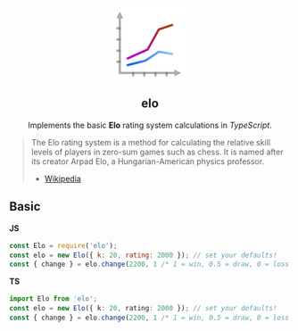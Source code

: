 <p align="center">
    <img
      alt="Elo"
      src="img/chart-icon.png?raw=true"
    />
  <h2 align="center">elo</h1>
</p>
<p align="center">
    Implements the basic <strong>Elo</strong> rating system calculations in <i>TypeScript</i>.
</p>


> The Elo rating system is a method for calculating the relative skill levels of players in zero-sum games such as chess. It is named after its creator Arpad Elo, a Hungarian-American physics professor.
> - [Wikipedia](https://en.wikipedia.org/wiki/Elo_rating_system)


## Basic

**JS**
```javascript
const Elo = require('elo');
const elo = new Elo({ k: 20, rating: 2000 }); // set your defaults!
const { change } = elo.change(2200, 1 /* 1 = win, 0.5 = draw, 0 = loss */); // 15.19 ...
```
**TS**
```typescript
import Elo from 'elo';
const elo = new Elo({ k: 20, rating: 2000 }); // set your defaults!
const { change } = elo.change(2200, 1 /* 1 = win, 0.5 = draw, 0 = loss */); // 15.19 ...
```